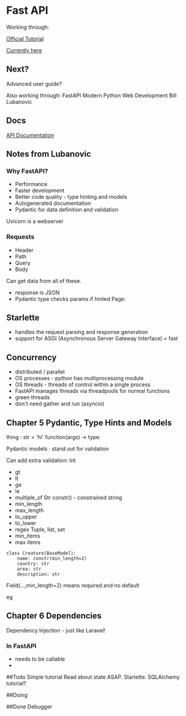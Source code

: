 # Fast API

Working through:


[Official Tutorial](https://fastapi.tiangolo.com/tutorial/first-steps/#check-it)


[Currently here](https://fastapi.tiangolo.com/tutorial/body/)


## Next?
Advanced user guide?

Also working through:
FastAPI
Modern Python Web Development
Bill Lubanovic


## Docs

[API Documentation](http://127.0.0.1:8000/docs)

## Notes from Lubanovic
### Why FastAPI?
* Performance
* Faster development
* Better code quality - type hinting and models
* Autogenerated documentation
* Pydantic for data definition and validation

Uvicorn is a webserver

### Requests
* Header
* Path
* Query
* Body

Can get data from all of these.

* response is JSON
* Pydantic type checks params if hinted
Page:

## Starlette
* handles the request parsing and response generation
* support for ASGI (Asynchronous Server Gateway Interface) = fast

## Concurrency
* distributed / parallel
* OS processes - python has multiprocessing module
* OS threads - threads of control within a single process
* FastAPI manages threads via threadpools for normal functions
* green threads
* don't need gather and run (asyncio)


## Chapter 5 Pydantic, Type Hints and Models
thing : str = 'hi'
function(args) -> type:

Pydantic models : stand out for validation

Can add extra validation:
Int
* gt
* lt
* ge
* le
* multiple_of
Str constr() - constrained string
* min_length
* max_length
* to_upper
* to_lower
* regex
Tuple, list, set
* min_items
* max items
```
class Creature(BaseModel):
    name: constr(min_length=2)
    country: str
    area: str
    description: str

```

Field(...,min_length=2) means required and no default

eg 

## Chapter 6 Dependencies


Dependency Injection - just like Laravel!
### In FastAPI 
* needs to be callable
* 



##Todo
Simple tutorial
Read about state ASAP.
Starlette.
SQLAlchemy tutorial?


##Doing

##Done
Debugger
